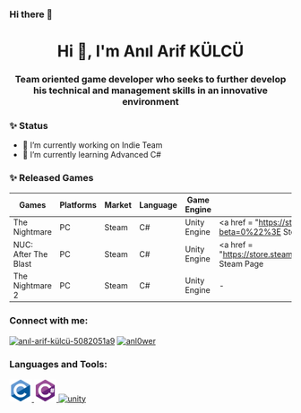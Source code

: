 ### Hi there 👋
<h1 align="center">Hi 👋, I'm Anıl Arif KÜLCÜ</h1>
<h3 align="center">Team oriented game developer who seeks to further develop his technical and management skills in an innovative environment</h3>

### :sparkles: Status
- :telescope: I’m currently working on Indie Team
- :seedling: I’m currently learning Advanced C#


### :sparkles: Released Games
Games | Platforms | Market | Language | Game Engine | Link
------------ | -------------  | ------------- | ------------ | ------------- | -------------
The Nightmare | PC | Steam | C# | Unity Engine | <a href = "https://store.steampowered.com/app/1372550/The_Nightmare/?beta=0%22%3E Steam Page </a> 
NUC: After The Blast | PC | Steam | C# | Unity Engine | <a href = "https://store.steampowered.com/app/1595410/NUC_After_The_Blast/%22%3E Steam Page </a> 
The Nightmare 2 | PC | Steam | C# | Unity Engine | -

<h3 align="left">Connect with me:</h3>
<p align="left">
<a href="https://linkedin.com/in/anıl-arif-külcü-5082051a9" target="blank"><img align="center" src="https://raw.githubusercontent.com/rahuldkjain/github-profile-readme-generator/master/src/images/icons/Social/linked-in-alt.svg" alt="anıl-arif-külcü-5082051a9" height="30" width="40" /></a>
<a href="https://instagram.com/anl0wer" target="blank"><img align="center" src="https://raw.githubusercontent.com/rahuldkjain/github-profile-readme-generator/master/src/images/icons/Social/instagram.svg" alt="anl0wer" height="30" width="40" /></a>
</p>

<h3 align="left">Languages and Tools:</h3>
<p align="left"> <a href="https://www.cprogramming.com/" target="_blank"> <img src="https://raw.githubusercontent.com/devicons/devicon/master/icons/c/c-original.svg" alt="c" width="40" height="40"/> </a> <a href="https://www.w3schools.com/cs/" target="_blank"> <img src="https://raw.githubusercontent.com/devicons/devicon/master/icons/csharp/csharp-original.svg" alt="csharp" width="40" height="40"/> </a> <a href="https://unity.com/" target="_blank"> <img src="https://www.vectorlogo.zone/logos/unity3d/unity3d-icon.svg" alt="unity" width="40" height="40"/> </a> </p>

